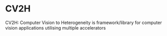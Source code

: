 # CV2H
CV2H: Computer Vision to Heterogeneity is framework/library for computer vision applications utilising multiple accelerators

